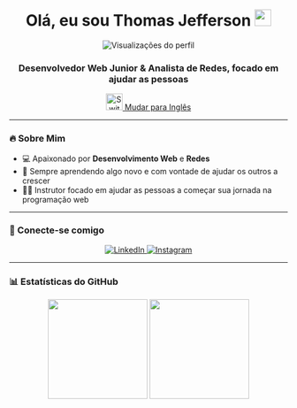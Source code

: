 <h1 align="center">Olá, eu sou Thomas Jefferson <img src="https://raw.githubusercontent.com/kaueMarques/kaueMarques/master/hi.gif" height="30px"></h1>

<p align="center"> 
  <img src="https://komarev.com/ghpvc/?username=ThomasJPF&color=green" alt="Visualizações do perfil" /> 
</p>

<h3 align="center">Desenvolvedor Web Junior & Analista de Redes, focado em ajudar as pessoas</h3>

<p align="center">
  <a href="https://github.com/ThomasJPF/ThomasJPF/blob/main/README_EN.md">
    <img src="https://cdn-icons-png.flaticon.com/512/197/197374.png" width="30px" alt="Switch to English"/>
    <span>Mudar para Inglês</span>
  </a>
</p>

---

### 🔥 Sobre Mim
- 💻 Apaixonado por **Desenvolvimento Web** e **Redes**
- 🌱 Sempre aprendendo algo novo e com vontade de ajudar os outros a crescer
- 👨‍🏫 Instrutor focado em ajudar as pessoas a começar sua jornada na programação web

---

### 🔗 Conecte-se comigo
<p align="center">
<a href="https://linkedin.com/in/ThomasJPF" target="_blank">
  <img src="https://img.shields.io/badge/LinkedIn-0A66C2?style=for-the-badge&logo=linkedin&logoColor=white" alt="LinkedIn"/>
</a>
<a href="https://instagram.com/ThomasJPF" target="_blank">
  <img src="https://img.shields.io/badge/Instagram-E4405F?style=for-the-badge&logo=instagram&logoColor=white" alt="Instagram"/>
</a>
</p>

---

### 📊 Estatísticas do GitHub
<p align="center">
  <img height="180em" src="https://github-readme-stats.vercel.app/api?username=ThomasJPF&show_icons=true&hide_border=true&theme=dark"/>
  <img height="180em" src="https://github-readme-stats.vercel.app/api/top-langs/?username=ThomasJPF&layout=compact&theme=dark"/>
</p>
